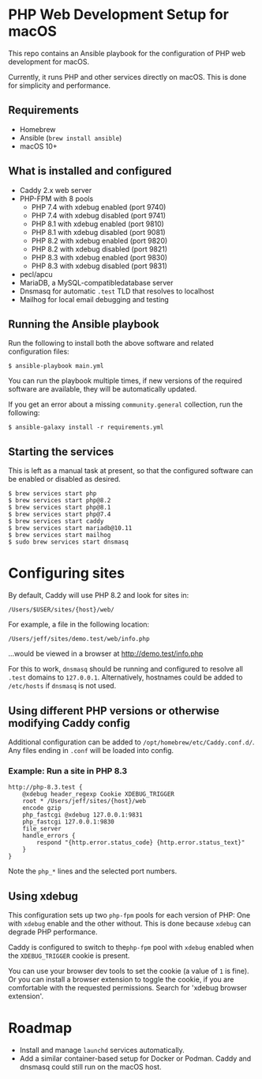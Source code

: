 # PHP Web Development Setup for macOS

This repo contains an Ansible playbook for the configuration of PHP web development for macOS.

Currently, it runs PHP and other services directly on macOS. This is done for simplicity and performance.

## Requirements

- Homebrew
- Ansible (`brew install ansible`)
- macOS 10+

## What is installed and configured

- Caddy 2.x web server
- PHP-FPM with 8 pools
  - PHP 7.4 with xdebug enabled (port 9740)
  - PHP 7.4 with xdebug disabled (port 9741)
  - PHP 8.1 with xdebug enabled (port 9810)
  - PHP 8.1 with xdebug disabled (port 9081)
  - PHP 8.2 with xdebug enabled (port 9820)
  - PHP 8.2 with xdebug disabled (port 9821)
  - PHP 8.3 with xdebug enabled (port 9830)
  - PHP 8.3 with xdebug disabled (port 9831)
- pecl/apcu
- MariaDB, a MySQL-compatibledatabase server
- Dnsmasq for automatic `.test` TLD that resolves to localhost
- Mailhog for local email debugging and testing

## Running the Ansible playbook

Run the following to install both the above software and related configuration files:

```
$ ansible-playbook main.yml
```

You can run the playbook multiple times, if new versions of the required software are available, they will be automatically updated. 

If you get an error about a missing `community.general` collection, run the following:

```
$ ansible-galaxy install -r requirements.yml
```

## Starting the services

This is left as a manual task at present, so that the configured software can be enabled or disabled as desired.

```
$ brew services start php
$ brew services start php@8.2
$ brew services start php@8.1
$ brew services start php@7.4
$ brew services start caddy
$ brew services start mariadb@10.11
$ brew services start mailhog
$ sudo brew services start dnsmasq
```

# Configuring sites

By default, Caddy will use PHP 8.2 and look for sites in:

```
/Users/$USER/sites/{host}/web/
```

For example, a file in the following location:

```
/Users/jeff/sites/demo.test/web/info.php
```

...would be viewed in a browser at http://demo.test/info.php

For this to work, `dnsmasq` should be running and configured to resolve all `.test` domains to `127.0.0.1`. Alternatively, hostnames could be added to `/etc/hosts` if `dnsmasq` is not used.

## Using different PHP versions or otherwise modifying Caddy config

Additional configuration can be added to `/opt/homebrew/etc/Caddy.conf.d/`. Any files ending in `.conf` will be loaded into config.

### Example: Run a site in PHP 8.3

```
http://php-8.3.test {
	@xdebug header_regexp Cookie XDEBUG_TRIGGER
	root * /Users/jeff/sites/{host}/web
	encode gzip
	php_fastcgi @xdebug 127.0.0.1:9831
	php_fastcgi 127.0.0.1:9830
	file_server
	handle_errors {
		respond "{http.error.status_code} {http.error.status_text}"
	}
}
```

Note the `php_*` lines and the selected port numbers.

## Using xdebug

This configuration sets up two `php-fpm` pools for each version of PHP: One with `xdebug` enable and the other without. This is done because `xdebug` can degrade PHP performance.

Caddy is configured to switch to the`php-fpm` pool with `xdebug` enabled when the `XDEBUG_TRIGGER` cookie is present.

You can use your browser dev tools to set the cookie (a value of `1` is fine). Or you can install a browser extension to toggle the cookie, if you are comfortable with the requested permissions. Search for 'xdebug browser extension'.

# Roadmap

- Install and manage `launchd` services automatically.
- Add a similar container-based setup for Docker or Podman. Caddy and dnsmasq could still run on the macOS host.
